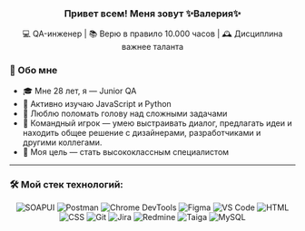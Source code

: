 <h3 align="center">
  Привет всем! Меня зовут ✨Валерия✨ 
</h3>

<p align="center">
  💻 QA-инженер | 📚 Верю в правило 10.000 часов | 🕰️ Дисциплина важнее таланта
</p>

### 👧 Обо мне

- 🎓 Мне 28 лет, я — Junior QA
- 🧠 Активно изучаю JavaScript и Python
- 💬 Люблю поломать голову над сложными задачами
- 🤝 Командный игрок — умею выстраивать диалог, предлагать идеи и находить общее решение с дизайнерами, разработчиками и другими коллегами. 
- 🎯 Моя цель — стать высококлассным специалистом
---

### 🛠️ Мой стек технологий:

<p align="center"> <img src="https://img.shields.io/badge/SOAPUI-6DB33F?style=for-the-badge&logo=soapui&logoColor=white" alt="SOAPUI"/> 
<img src="https://img.shields.io/badge/Postman-FF6C37?style=for-the-badge&logo=postman&logoColor=white" alt="Postman"/> 
<img src="https://img.shields.io/badge/DevTools-4285F4?style=for-the-badge&logo=google-chrome&logoColor=white" alt="Chrome DevTools"/> 
<img src="https://img.shields.io/badge/Figma-F24E1E?style=for-the-badge&logo=figma&logoColor=white" alt="Figma"/> 
<img src="https://img.shields.io/badge/VSCode-007ACC?style=for-the-badge&logo=visual-studio-code&logoColor=white" alt="VS Code"/> 
<img src="https://img.shields.io/badge/HTML5-E34F26?style=for-the-badge&logo=html5&logoColor=white" alt="HTML"/> 
<img src="https://img.shields.io/badge/CSS3-1572B6?style=for-the-badge&logo=css3&logoColor=white" alt="CSS"/> 
<img src="https://img.shields.io/badge/Git-F05032?style=for-the-badge&logo=git&logoColor=white" alt="Git"/> 
<img src="https://img.shields.io/badge/Jira-0052CC?style=for-the-badge&logo=jira&logoColor=white" alt="Jira"/> 
<img src="https://img.shields.io/badge/Redmine-B32024?style=for-the-badge&logo=redmine&logoColor=white" alt="Redmine"/> 
<img src="https://img.shields.io/badge/Taiga-77CC77?style=for-the-badge&logo=data:image/svg+xml;base64,PHN2ZyB3aWR0aD0nMjQnIGhlaWdodD0nMjQnIHZpZXdCb3g9JzAgMCAyNCAyNCcgZmlsbD0nbm9uZScgeG1sbnM9J2h0dHA6Ly93d3cudzMub3JnLzIwMDAvc3ZnJz48Y2lyY2xlIGN4PScxMicgY3k9JzEyJyByPScxMicgZmlsbD0nIzc3Q0M3NycvPjwvc3ZnPg==" alt="Taiga" /> 
<img src="https://img.shields.io/badge/MySQL-4479A1?style=for-the-badge&logo=mysql&logoColor=white" alt="MySQL"/></p>
